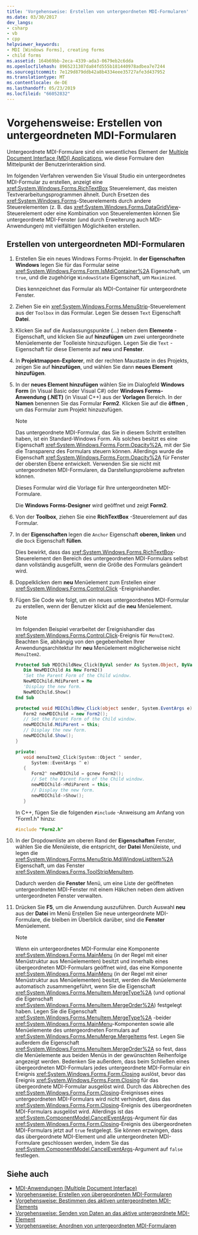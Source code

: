 ```yaml
---
title: 'Vorgehensweise: Erstellen von untergeordneten MDI-Formularen'
ms.date: 03/30/2017
dev_langs:
- csharp
- vb
- cpp
helpviewer_keywords:
- MDI [Windows Forms], creating forms
- child forms
ms.assetid: 164b69bb-2eca-4339-ada3-0679eb2c6dda
ms.openlocfilehash: 8965231307da84fd555b181440978adbea7e7244
ms.sourcegitcommit: 7e129d879ddb42a8b4334eee35727afe3d437952
ms.translationtype: MT
ms.contentlocale: de-DE
ms.lasthandoff: 05/23/2019
ms.locfileid: "66052832"
---
```

# <a name="how-to-create-mdi-child-forms"></a>Vorgehensweise: Erstellen von untergeordneten MDI-Formularen

Untergeordnete MDI-Formulare sind ein wesentliches Element der [Multiple Document Interface (MDI) Applications](multiple-document-interface-mdi-applications.md), wie diese Formulare den Mittelpunkt der Benutzerinteraktion sind.

Im folgenden Verfahren verwenden Sie Visual Studio ein untergeordnetes MDI-Formular zu erstellen, anzeigt eine <xref:System.Windows.Forms.RichTextBox> Steuerelement, das meisten Textverarbeitungsprogrammen ähnelt. Durch Ersetzen des <xref:System.Windows.Forms>-Steuerelements durch andere Steuerelementen (z. B. das <xref:System.Windows.Forms.DataGridView>-Steuerelement oder eine Kombination von Steuerelementen können Sie untergeordnete MDI-Fenster (und durch Erweiterung auch MDI-Anwendungen) mit vielfältigen Möglichkeiten erstellen.

## <a name="create-mdi-child-forms"></a>Erstellen von untergeordneten MDI-Formularen

1. Erstellen Sie ein neues Windows Forms-Projekt. In **der Eigenschaften Windows** legen Sie für das Formular seine <xref:System.Windows.Forms.Form.IsMdiContainer%2A> Eigenschaft, um `true`, und die zugehörige `WindowsState` Eigenschaft, um `Maximized`.

   Dies kennzeichnet das Formular als MDI-Container für untergeordnete Fenster.

2. Ziehen Sie ein <xref:System.Windows.Forms.MenuStrip>-Steuerelement aus der `Toolbox` in das Formular. Legen Sie dessen `Text` Eigenschaft **Datei**.

3. Klicken Sie auf die Auslassungspunkte (...) neben dem **Elemente** -Eigenschaft, und klicken Sie auf **hinzufügen** um zwei untergeordnete Menüelemente der Toolleiste hinzuzufügen. Legen Sie die `Text` -Eigenschaft für diese Elemente auf **neu** und **Fenster**.

4. In **Projektmappen-Explorer**, mit der rechten Maustaste in des Projekts, zeigen Sie auf **hinzufügen**, und wählen Sie dann **neues Element hinzufügen**.

5. In der **neues Element hinzufügen** wählen Sie im Dialogfeld **Windows Form** (in Visual Basic oder Visual C#) oder **Windows Forms-Anwendung (.NET)** (in Visual C++) aus der **Vorlagen** Bereich. In der **Namen** benennen Sie das Formular **Form2**. Klicken Sie auf die **öffnen** , um das Formular zum Projekt hinzuzufügen.

    > [!NOTE]
    > Das untergeordnete MDI-Formular, das Sie in diesem Schritt erstellten haben, ist ein Standard-Windows Form. Als solches besitzt es eine Eigenschaft <xref:System.Windows.Forms.Form.Opacity%2A>, mit der Sie die Transparenz des Formulars steuern können. Allerdings wurde die Eigenschaft <xref:System.Windows.Forms.Form.Opacity%2A> für Fenster der obersten Ebene entwickelt. Verwenden Sie sie nicht mit untergeordneten MDI-Formularen, da Darstellungsprobleme auftreten können.

     Dieses Formular wird die Vorlage für Ihre untergeordneten MDI-Formulare.

     Die **Windows Forms-Designer** wird geöffnet und zeigt **Form2**.

6. Von der **Toolbox**, ziehen Sie eine **RichTextBox** -Steuerelement auf das Formular.

7. In der **Eigenschaften** legen die `Anchor` Eigenschaft **oberen, linken** und die `Dock` Eigenschaft **füllen**.

   Dies bewirkt, dass das <xref:System.Windows.Forms.RichTextBox>-Steuerelement den Bereich des untergeordneten MDI-Formulars selbst dann vollständig ausgefüllt, wenn die Größe des Formulars geändert wird.

8. Doppelklicken dem **neu** Menüelement zum Erstellen einer <xref:System.Windows.Forms.Control.Click> -Ereignishandler.

9. Fügen Sie Code wie folgt, um ein neues untergeordnetes MDI-Formular zu erstellen, wenn der Benutzer klickt auf die **neu** Menüelement.

   > [!NOTE]
   > Im folgenden Beispiel verarbeitet der Ereignishandler das <xref:System.Windows.Forms.Control.Click>-Ereignis für `MenuItem2`. Beachten Sie, abhängig von den gegebenheiten Ihrer Anwendungsarchitektur Ihr **neu** Menüelement möglicherweise nicht `MenuItem2`.

    ```vb
    Protected Sub MDIChildNew_Click(ByVal sender As System.Object, ByVal e As System.EventArgs) Handles MenuItem2.Click
       Dim NewMDIChild As New Form2()
       'Set the Parent Form of the Child window.
       NewMDIChild.MdiParent = Me
       'Display the new form.
       NewMDIChild.Show()
    End Sub
    ```

    ```csharp
    protected void MDIChildNew_Click(object sender, System.EventArgs e){
       Form2 newMDIChild = new Form2();
       // Set the Parent Form of the Child window.
       newMDIChild.MdiParent = this;
       // Display the new form.
       newMDIChild.Show();
    }
    ```

    ```cpp
    private:
       void menuItem2_Click(System::Object ^ sender,
          System::EventArgs ^ e)
       {
          Form2^ newMDIChild = gcnew Form2();
          // Set the Parent Form of the Child window.
          newMDIChild->MdiParent = this;
          // Display the new form.
          newMDIChild->Show();
       }
    ```

   In C++, fügen Sie die folgenden `#include` -Anweisung am Anfang von "Form1.h" hinzu:

   ```cpp
   #include "Form2.h"
   ```

10. In der Dropdownliste am oberen Rand der **Eigenschaften** Fenster, wählen Sie die Menüleiste, die entspricht, der **Datei** Menüleiste, und legen die <xref:System.Windows.Forms.MenuStrip.MdiWindowListItem%2A> Eigenschaft, um das Fenster <xref:System.Windows.Forms.ToolStripMenuItem>.

    Dadurch werden die **Fenster** Menü, um eine Liste der geöffneten untergeordneten MDI-Fenster mit einem Häkchen neben dem aktiven untergeordneten Fenster verwalten.

11. Drücken Sie **F5**, um die Anwendung auszuführen. Durch Auswahl **neu** aus der **Datei** im Menü Erstellen Sie neue untergeordnete MDI-Formulare, die bleiben im Überblick darüber, sind die **Fenster** Menüelement.

    > [!NOTE]
    > Wenn ein untergeordnetes MDI-Formular eine Komponente <xref:System.Windows.Forms.MainMenu> (in der Regel mit einer Menüstruktur aus Menüelementen) besitzt und innerhalb eines übergeordneten MDI-Formulars geöffnet wird, das eine Komponente <xref:System.Windows.Forms.MainMenu> (in der Regel mit einer Menüstruktur aus Menüelementen) besitzt, werden die Menüelemente automatisch zusammengeführt, wenn Sie die Eigenschaft <xref:System.Windows.Forms.MenuItem.MergeType%2A> (und optional die Eigenschaft <xref:System.Windows.Forms.MenuItem.MergeOrder%2A>) festgelegt haben. Legen Sie die Eigenschaft <xref:System.Windows.Forms.MenuItem.MergeType%2A> -beider <xref:System.Windows.Forms.MainMenu>-Komponenten sowie alle Menüelemente des untergeordneten Formulars auf <xref:System.Windows.Forms.MenuMerge.MergeItems> fest. Legen Sie außerdem die Eigenschaft <xref:System.Windows.Forms.MenuItem.MergeOrder%2A> so fest, dass die Menüelemente aus beiden Menüs in der gewünschten Reihenfolge angezeigt werden. Bedenken Sie außerdem, dass beim Schließen eines übergeordneten MDI-Formulars jedes untergeordnete MDI-Formular ein Ereignis <xref:System.Windows.Forms.Form.Closing> auslöst, bevor das Ereignis <xref:System.Windows.Forms.Form.Closing> für das übergeordnete MDI-Formular ausgelöst wird. Durch das Abbrechen des <xref:System.Windows.Forms.Form.Closing>-Ereignisses eines untergeordneten MDI-Formulars wird nicht verhindert, dass das <xref:System.Windows.Forms.Form.Closing>-Ereignis des übergeordneten MDI-Formulars ausgelöst wird. Allerdings ist das <xref:System.ComponentModel.CancelEventArgs>-Argument für das <xref:System.Windows.Forms.Form.Closing>-Ereignis des übergeordneten MDI-Formulars jetzt auf `true` festgelegt. Sie können erzwingen, dass das übergeordnete MDI-Element und alle untergeordneten MDI-Formulare geschlossen werden, indem Sie das <xref:System.ComponentModel.CancelEventArgs>-Argument auf `false` festlegen.

## <a name="see-also"></a>Siehe auch

- [MDI-Anwendungen (Multiple Document Interface)](multiple-document-interface-mdi-applications.md)
- [Vorgehensweise: Erstellen von übergeordneten MDI-Formularen](how-to-create-mdi-parent-forms.md)
- [Vorgehensweise: Bestimmen des aktiven untergeordneten MDI-Elements](how-to-determine-the-active-mdi-child.md)
- [Vorgehensweise: Senden von Daten an das aktive untergeordnete MDI-Element](how-to-send-data-to-the-active-mdi-child.md)
- [Vorgehensweise: Anordnen von untergeordneten MDI-Formularen](how-to-arrange-mdi-child-forms.md)
